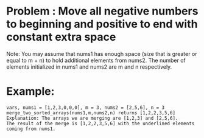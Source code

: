 # Problem : Move all negative numbers to beginning and positive to end with constant extra space

Note: You may assume that nums1 has enough space (size that is greater or equal to m + n) to hold additional elements from nums2. The number of elements initialized in nums1 and nums2 are m and n respectively.

# Example:

    vars, nums1 = [1,2,3,0,0,0], m = 3, nums2 = [2,5,6], n = 3
    merge_two_sorted_arrays(nums1,m,nums2,n) returns [1,2,2,3,5,6]
    Explanation: The arrays we are merging are [1,2,3] and [2,5,6].
    The result of the merge is [1,2,2,3,5,6] with the underlined elements coming from nums1.